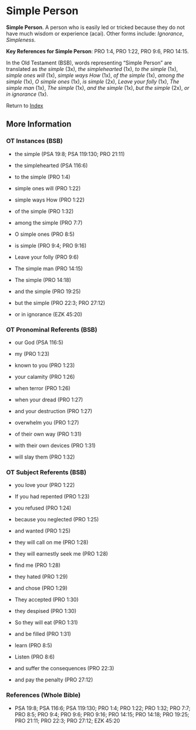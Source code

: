 # Simple Person
**Simple Person**. 
A person who is easily led or tricked because they do not have much wisdom or experience (acai). 
Other forms include: 
*Ignorance*, *Simpleness*. 


**Key References for Simple Person**: 
PRO 1:4, PRO 1:22, PRO 9:6, PRO 14:15. 


In the Old Testament (BSB), words representing “Simple Person” are translated as 
*the simple* (3x), *the simplehearted* (1x), *to the simple* (1x), *simple ones will* (1x), *simple ways How* (1x), *of the simple* (1x), *among the simple* (1x), *O simple ones* (1x), *is simple* (2x), *Leave your folly* (1x), *The simple man* (1x), *The simple* (1x), *and the simple* (1x), *but the simple* (2x), *or in ignorance* (1x). 




Return to [Index](00-Index.md)

## More Information

### OT Instances (BSB)

* the simple (PSA 19:8; PSA 119:130; PRO 21:11)

* the simplehearted (PSA 116:6)

* to the simple (PRO 1:4)

* simple ones will (PRO 1:22)

* simple ways How (PRO 1:22)

* of the simple (PRO 1:32)

* among the simple (PRO 7:7)

* O simple ones (PRO 8:5)

* is simple (PRO 9:4; PRO 9:16)

* Leave your folly (PRO 9:6)

* The simple man (PRO 14:15)

* The simple (PRO 14:18)

* and the simple (PRO 19:25)

* but the simple (PRO 22:3; PRO 27:12)

* or in ignorance (EZK 45:20)



### OT Pronominal Referents (BSB)

* our God (PSA 116:5)

* my (PRO 1:23)

* known to you (PRO 1:23)

* your calamity (PRO 1:26)

* when terror (PRO 1:26)

* when your dread (PRO 1:27)

* and your destruction (PRO 1:27)

* overwhelm you (PRO 1:27)

* of their own way (PRO 1:31)

* with their own devices (PRO 1:31)

* will slay them (PRO 1:32)



### OT Subject Referents (BSB)

* you love your (PRO 1:22)

* If you had repented (PRO 1:23)

* you refused (PRO 1:24)

* because you neglected (PRO 1:25)

* and wanted (PRO 1:25)

* they will call on me (PRO 1:28)

* they will earnestly seek me (PRO 1:28)

* find me (PRO 1:28)

* they hated (PRO 1:29)

* and chose (PRO 1:29)

* They accepted (PRO 1:30)

* they despised (PRO 1:30)

* So they will eat (PRO 1:31)

* and be filled (PRO 1:31)

* learn (PRO 8:5)

* Listen (PRO 8:6)

* and suffer the consequences (PRO 22:3)

* and pay the penalty (PRO 27:12)



### References (Whole Bible)

* PSA 19:8; PSA 116:6; PSA 119:130; PRO 1:4; PRO 1:22; PRO 1:32; PRO 7:7; PRO 8:5; PRO 9:4; PRO 9:6; PRO 9:16; PRO 14:15; PRO 14:18; PRO 19:25; PRO 21:11; PRO 22:3; PRO 27:12; EZK 45:20



